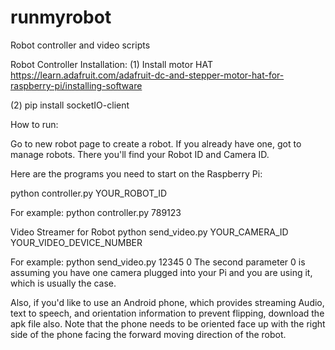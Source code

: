 # runmyrobot
Robot controller and video scripts


Robot Controller
Installation:
(1) Install motor HAT
https://learn.adafruit.com/adafruit-dc-and-stepper-motor-hat-for-raspberry-pi/installing-software

(2) pip install socketIO-client


How to run:

Go to new robot page to create a robot. If you already have one, got to manage robots. There you'll find your Robot ID and Camera ID.

Here are the programs you need to start on the Raspberry Pi:

python controller.py YOUR_ROBOT_ID

For example:
python controller.py 789123


Video Streamer for Robot
python send_video.py YOUR_CAMERA_ID YOUR_VIDEO_DEVICE_NUMBER

For example:
python send_video.py 12345 0
The second parameter 0 is assuming you have one camera plugged into your Pi and you are using it, which is usually the case.


Also, if you'd like to use an Android phone, which provides streaming Audio, text to speech, and orientation information to prevent flipping, download the apk file also. Note that the phone needs to be oriented face up with the right side of the phone facing the forward moving direction of the robot.


